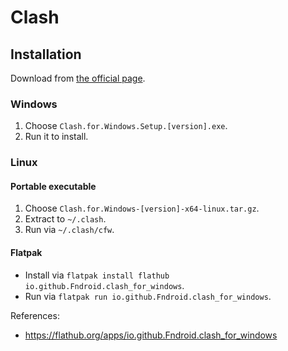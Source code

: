 # Clash

## Installation

Download from [the official page](https://github.com/Fndroid/clash_for_windows_pkg/releases).

### Windows

1. Choose `Clash.for.Windows.Setup.[version].exe`.
2. Run it to install.

### Linux

#### Portable executable

1. Choose `Clash.for.Windows-[version]-x64-linux.tar.gz`.
2. Extract to `~/.clash`.
3. Run via `~/.clash/cfw`.

#### Flatpak

- Install via `flatpak install flathub io.github.Fndroid.clash_for_windows`.
- Run via `flatpak run io.github.Fndroid.clash_for_windows`.

References:

- https://flathub.org/apps/io.github.Fndroid.clash_for_windows
